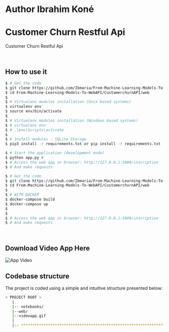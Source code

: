 # Author Ibrahim Koné 
# Customer Churn Restful Api

Customer Churn Restful Api


<br />

## How to use it

```bash
$ # Get the code
$ git clone https://github.com/Ibmaria/From-Machine-Learning-Models-To-WebAPI.git
$ cd From-Machine-Learning-Models-To-WebAPI/CustomerchurnAPI/web
$
$ # Virtualenv modules installation (Unix based systems)
$ virtualenv env
$ source env/bin/activate
$
$ # Virtualenv modules installation (Windows based systems)
$ # virtualenv env
$ # .\env\Scripts\activate
$
$ # Install modules - SQLite Storage
$ pip3 install -r requirements.txt or pip install -r requirements.txt

$ # Start the application (development mode)
$ python app.py # 
$ # Access the web app in browser: http://127.0.0.1:5000/inscription   http://127.0.0.1:5000/classifier 
$ # And make requests
```

```bash
$ # Get the code
$ git clone https://github.com/Ibmaria/From-Machine-Learning-Models-To-WebAPI.git
$ cd From-Machine-Learning-Models-To-WebAPI/CustomerchurnAPI/web
$
$ # WITH DOCKER
$ docker-compose build
$ docker-compose up
$
$
$ # Access the web app in browser: http://127.0.0.1:5000/inscription   http://127.0.0.1:5000/classifier 
$ # And make requests
```



<br />


## Download Video App Here
![App Video](https://github.com/Ibmaria/Image-Classification-Web-Apps/blob/master/ImageRestApi/videoapp.gif)


## Codebase structure

The project is coded using a simple and intuitive structure presented below:

```bash
< PROJECT ROOT >
   |
   |-- notebooks/                              
   |--web/
   |--videoapp.gif
   |
   |-- ************************************************************************
```

<br />





